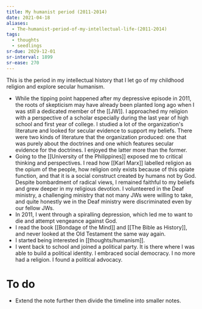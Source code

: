 ```yaml
---
title: My humanist period (2011-2014)
date: 2021-04-18
aliases:
  - The-humanist-period-of-my-intellectual-life-(2011-2014)
tags:
  - thoughts
  - seedlings
sr-due: 2029-12-01
sr-interval: 1899
sr-ease: 270
---
```

This is the period in my intellectual history that I let go of my childhood religion and explore secular humanism.

- While the tipping point happened after my depressive episode in 2011, the roots of skepticism may have already been planted long ago when I was still a dedicated member of the [[JW]]. I approached my religion with a perspective of a scholar especially during the last year of high school and first year of college. I studied a lot of the organization's literature and looked for secular evidence to support my beliefs. There were two kinds of literature that the organization produced: one that was purely about the doctrines and one which features secular evidence for the doctrines. I enjoyed the latter more than the former.
- Going to the [[University of the Philippines]] exposed me to critical thinking and perspectives. I read how [[Karl Marx]] labelled religion as the opium of the people, how religion only exists because of this opiate function, and that it is a social construct created by humans not by God. Despite bombardment of radical views, I remained faithful to my beliefs and grew deeper in my religious devotion. I volunteered in the Deaf ministry, a challenging ministry that not many JWs were willing to take, and quite honestly we in the Deaf ministry were discriminated even by our fellow JWs.
- In 2011, I went through a spiralling depression, which led me to want to die and attempt vengeance against God.
- I read the book [[Bondage of the Mind]] and [[The Bible as History]], and never looked at the Old Testament the same way again.
- I started being interested in [[thoughts/humanism]].
- I went back to school and joined a political party. It is there where I was able to build a political identity. I embraced social democracy. I no more had a religion. I found a political advocacy.

# To do

- Extend the note further then divide the timeline into smaller notes.